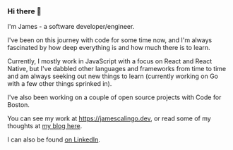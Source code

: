 ### Hi there 👋

I'm James - a software developer/engineer.

I've been on this journey with code for some time now, and I'm always fascinated by how deep everything is and how much there is to learn.

Currently, I mostly work in JavaScript with a focus on React and React Native, but I've dabbled other languages and frameworks from time to time and am always seeking out new things to learn (currently working on Go with a few other things sprinked in).

I've also been working on a couple of open source projects with Code for Boston.

You can see my work at <a href="https://jamescalingo.dev" target="blank">https://jamescalingo.dev</a>, or read some of my thoughts at <a href="https://overclocked-overthoughts.netlify.app" target="blank">my blog here</a>.

I can also be found <a href="https://linkedin.com/in/james-calingo" target="blank">on LinkedIn</a>.

<!--
**JamesCalingo/JamesCalingo** is a ✨ _special_ ✨ repository because its `README.md` (this file) appears on your GitHub profile.

Here are some ideas to get you started:

- 🔭 I’m currently working on ...
- 🌱 I’m currently learning ...
- 👯 I’m looking to collaborate on ...
- 🤔 I’m looking for help with ...
- 💬 Ask me about ...
- 📫 How to reach me: ...
- 😄 Pronouns: ...
- ⚡ Fun fact: ...
-->
